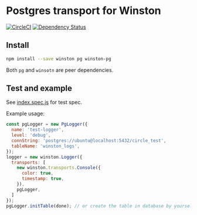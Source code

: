 # Postgres transport for Winston

[![CircleCI](https://circleci.com/gh/Madadata/winston-pg.svg?style=svg)](https://circleci.com/gh/Madadata/winston-pg)
[![Dependency Status](https://david-dm.org/Madadata/winston-pg.svg)](https://david-dm.org/Madadata/winston-pg)

## Install

```sh
npm install --save winston pg winston-pg
```

Both `pg` and `winsotn` are peer dependencies.

## Test and example

See [index.spec.js](https:///Madadata/winston-pg/blob/master/test/index.spec.js) for test spec.

Example usage:

```js
const pgLogger = new PgLogger({
  name: 'test-logger',
  level: 'debug',
  connString: 'postgres://ubuntu@localhost:5432/circle_test',
  tableName: 'winston_logs',
});
logger = new winston.Logger({
  transports: [
    new winston.transports.Console({
      color: true,
      timestamp: true,
    }),
    pgLogger,
  ]
});
pgLogger.initTable(done); // or create the table in database by yourself
```
